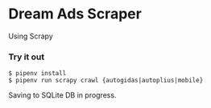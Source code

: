 # Dream Ads Scraper

Using Scrapy

### Try it out
```
$ pipenv install
$ pipenv run scrapy crawl {autogidas|autoplius|mobile}
```

Saving to SQLite DB in progress.
